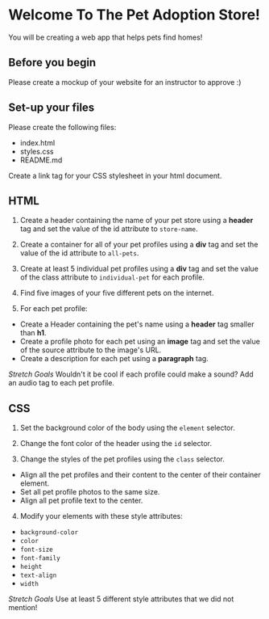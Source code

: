 # Welcome To The Pet Adoption Store!
You will be creating a web app that helps pets find homes!

## Before you begin
Please create a mockup of your website for an instructor to approve :)

## Set-up your files
Please create the following files:
- index.html
- styles.css
- README.md

Create a link tag for your CSS stylesheet in your html document.

## HTML
1. Create a header containing the name of your pet store using a **header** tag and set the value of the id attribute to `store-name`.

2. Create a container for all of your pet profiles using a **div** tag and set the value of the id attribute to `all-pets`.

3. Create at least 5 individual pet profiles using a **div** tag and set the value of the class attribute to `individual-pet` for each profile.

4. Find five images of your five different pets on the internet.

5. For each pet profile:
  - Create a Header containing the pet's name using a **header** tag smaller than **h1**.
  - Create a profile photo for each pet using an **image** tag and set the value of the source attribute to the image's URL.
  - Create a description for each pet using a **paragraph** tag.

*Stretch Goals* Wouldn't it be cool if each profile could make a sound? Add an audio tag to each pet profile.

## CSS
1. Set the background color of the body using the `element` selector.

2. Change the font color of the header using the `id` selector.

3. Change the styles of the pet profiles using the `class` selector.
  - Align all the pet profiles and their content to the center of their container element.
  - Set all pet profile photos to the same size.
  - Align all pet profile text to the center.

4. Modify your elements with these style attributes:
  - `background-color`
  - `color`
  - `font-size`
  - `font-family`
  - `height`
  - `text-align`
  - `width`

*Stretch Goals* Use at least 5 different style attributes that we did not mention!
